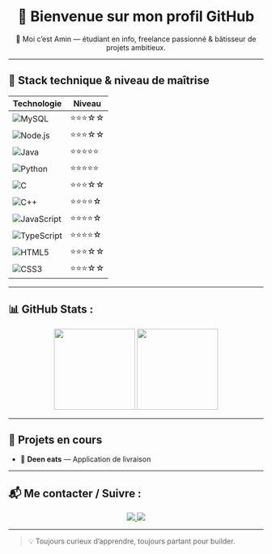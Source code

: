 <h1 align="center">🚀 Bienvenue sur mon profil GitHub</h1>
<p align="center">👋 Moi c’est Amin — étudiant en info, freelance passionné & bâtisseur de projets ambitieux.</p>

---

## 🧰 Stack technique & niveau de maîtrise

| Technologie | Niveau |
|------------|--------|
| ![MySQL](https://img.shields.io/badge/MySQL-005C84?style=for-the-badge&logo=mysql&logoColor=white) | ⭐⭐⭐☆☆ |
| ![Node.js](https://img.shields.io/badge/Node.js-339933?style=for-the-badge&logo=nodedotjs&logoColor=white) | ⭐⭐⭐☆☆ |
| ![Java](https://img.shields.io/badge/Java-ED8B00?style=for-the-badge&logo=openjdk&logoColor=white) | ⭐⭐⭐⭐⭐ |
| ![Python](https://img.shields.io/badge/Python-3776AB?style=for-the-badge&logo=python&logoColor=white) | ⭐⭐⭐⭐⭐ |
| ![C](https://img.shields.io/badge/C-00599C?style=for-the-badge&logo=c&logoColor=white) | ⭐⭐⭐☆☆ |
| ![C++](https://img.shields.io/badge/C++-00599C?style=for-the-badge&logo=cplusplus&logoColor=white) | ⭐⭐⭐⭐☆ |
| ![JavaScript](https://img.shields.io/badge/JavaScript-F7DF1E?style=for-the-badge&logo=javascript&logoColor=black) | ⭐⭐⭐⭐☆ |
| ![TypeScript](https://img.shields.io/badge/TypeScript-3178C6?style=for-the-badge&logo=typescript&logoColor=white) | ⭐⭐⭐⭐☆ |
| ![HTML5](https://img.shields.io/badge/HTML5-E34F26?style=for-the-badge&logo=html5&logoColor=white) | ⭐⭐⭐☆☆ |
| ![CSS3](https://img.shields.io/badge/CSS3-1572B6?style=for-the-badge&logo=css3&logoColor=white) | ⭐⭐⭐☆☆ |


---

## 📊 GitHub Stats :

<div align="center">
  <img src="https://github-readme-stats.vercel.app/api?username=MINOU1080&show_icons=true&theme=react" height="160px"/>
  <img src="https://github-readme-stats.vercel.app/api/top-langs/?username=MINOU1080&layout=compact&theme=react" height="160px"/>
</div>

---

## 🚧 Projets en cours

- 📱 **Deen eats** — Application de livraison 

---

## 📬 Me contacter / Suivre :

<p align="center">
  <a href="https://www.linkedin.com/in/amin-touimer-418905300/">
    <img src="https://img.shields.io/badge/LinkedIn-0A66C2?style=for-the-badge&logo=linkedin&logoColor=white"/>
  </a>
  <a href="mailto:touimeramin@gmail.com">
    <img src="https://img.shields.io/badge/Email-EA4335?style=for-the-badge&logo=gmail&logoColor=white"/>
  </a>
</p>

---

> 💡 Toujours curieux d’apprendre, toujours partant pour builder.
